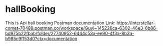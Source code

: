 # hallBooking
This is Api hall booking
Postman documentation Link: https://interstellar-comet-70489.postman.co/workspace/Guvi~145226ca-6302-46e3-8b86-bd975b22fbab/folder/27740952-6444c53a-ee90-4f3a-8b3a-b985c9ff53d0?ctx=documentation
